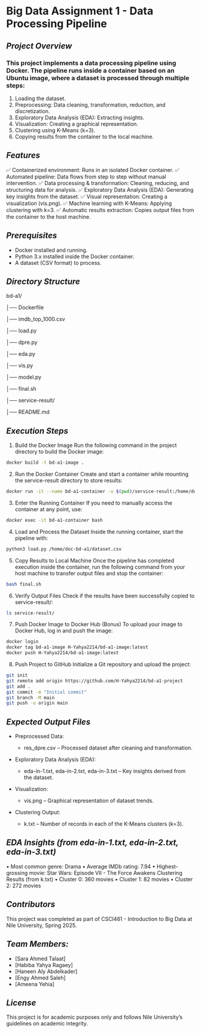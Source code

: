 # **Big Data Assignment 1 - Data Processing Pipeline**

## ***Project Overview***
### This project implements a data processing pipeline using Docker. The pipeline runs inside a container based on an Ubuntu image, where a dataset is processed through multiple steps:
1. Loading the dataset.
2. Preprocessing: Data cleaning, transformation, reduction, and discretization.
3. Exploratory Data Analysis (EDA): Extracting insights.
4. Visualization: Creating a graphical representation.
5. Clustering using K-Means (k=3).
6. Copying results from the container to the local machine.
## ___Features___
✅ Containerized environment: Runs in an isolated Docker container.
✅ Automated pipeline: Data flows from step to step without manual intervention.
✅ Data processing & transformation: Cleaning, reducing, and structuring data for analysis.
✅ Exploratory Data Analysis (EDA): Generating key insights from the dataset.
✅ Visual representation: Creating a visualization (vis.png).
✅ Machine learning with K-Means: Applying clustering with k=3.
✅ Automatic results extraction: Copies output files from the container to the host machine.
## ***Prerequisites***
- Docker installed and running.
- Python 3.x installed inside the Docker container.
- A dataset (CSV format) to process.
## ***Directory Structure***
bd-a1/

│── Dockerfile

│── imdb_top_1000.csv  

│── load.py

│── dpre.py

│── eda.py

│── vis.py

│── model.py

│── final.sh

│── service-result/  

│── README.md

## ***Execution Steps***
1. Build the Docker Image
Run the following command in the project directory to build the Docker image:
```bash
docker build -t bd-a1-image .
```
2. Run the Docker Container
Create and start a container while mounting the service-result directory to store results:
```bash
docker run -it --name bd-a1-container -v $(pwd)/service-result:/home/doc-bd-a1/service-result bd-a1-image
```
3. Enter the Running Container
If you need to manually access the container at any point, use:
```bash
docker exec -it bd-a1-container bash
```
4. Load and Process the Dataset
Inside the running container, start the pipeline with:
```bash
python3 load.py /home/doc-bd-a1/dataset.csv
```
5. Copy Results to Local Machine
Once the pipeline has completed execution inside the container, run the following command from your host machine to transfer output files and stop the container:
```bash
bash final.sh
```
6. Verify Output Files
Check if the results have been successfully copied to service-result/:
```bash
ls service-result/
```
7. Push Docker Image to Docker Hub (Bonus)
To upload your image to Docker Hub, log in and push the image:
```bash
docker login
docker tag bd-a1-image H-Yahya2214/bd-a1-image:latest
docker push H-Yahya2214/bd-a1-image:latest
```
8. Push Project to GitHub
Initialize a Git repository and upload the project:
```bash
git init
git remote add origin https://github.com/H-Yahya2214/bd-a1-project
git add .
git commit -m "Initial commit"
git branch -M main
git push -u origin main
```
## ***Expected Output Files***

- Preprocessed Data:
  - res_dpre.csv – Processed dataset after cleaning and transformation.

- Exploratory Data Analysis (EDA):
  - eda-in-1.txt, eda-in-2.txt, eda-in-3.txt – Key insights derived from the dataset.

- Visualization:
  - vis.png – Graphical representation of dataset trends.
 

- Clustering Output:
  - k.txt – Number of records in each of the K-Means clusters (k=3).
## ***EDA Insights (from eda-in-1.txt, eda-in-2.txt, eda-in-3.txt)***
•	Most common genre: Drama
•	Average IMDb rating: 7.94
•	Highest-grossing movie: Star Wars: Episode VII - The Force Awakens
Clustering Results (from k.txt)
•	Cluster 0: 360 movies
•	Cluster 1: 82 movies
•	Cluster 2: 272 movies

  
## ***Contributors***
This project was completed as part of CSCI461 - Introduction to Big Data at Nile University, Spring 2025.

## ***Team Members:***
- [Sara Ahmed Talaat]
- [Habiba Yahya Ragaey]
- [Haneen Aly Abdelkader]
- [Engy Ahmed Saleh]
- [Ameena Yehia]
## ***License***
This project is for academic purposes only and follows Nile University’s guidelines on academic integrity.
